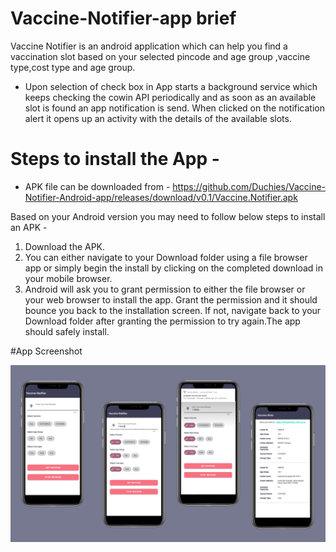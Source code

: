 # Vaccine-Notifier-app brief
Vaccine Notifier is an android application which can help you find a vaccination slot based on your selected pincode and age group ,vaccine type,cost type and age group.
- Upon selection of check box in App starts a background service which keeps checking the cowin API periodically and as soon as an available slot is 
found an app notification is send. When clicked on the notification alert it opens up an activity with the details of the available slots.

# Steps to install the App -

 - APK file can be downloaded from - https://github.com/Duchies/Vaccine-Notifier-Android-app/releases/download/v0.1/Vaccine.Notifier.apk

 Based on your Android version you may need to follow below steps to install an APK -
1) Download the APK.
2) You can either navigate to your Download folder using a file browser app or simply begin the install by clicking on the completed download in your mobile browser.
3) Android will ask you to grant permission to either the file browser or your web browser to install the app. Grant the permission and it should bounce 
you back to the installation screen. If not, navigate back to your Download folder after granting the permission to try again.The app should safely install.

#App Screenshot

![image](https://raw.githubusercontent.com/Duchies/PhotoResources/master/covid_vaccine_apk_picks.png)


